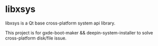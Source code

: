 # libxsys

libxsys is a Qt base cross-platform system api library.

This project is for gxde-boot-maker && deepin-system-installer to solve cross-platform disk/file issue.


